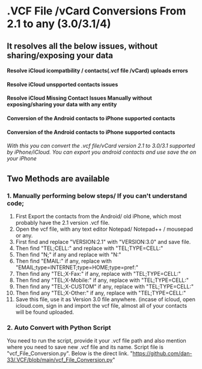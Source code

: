# .VCF File /vCard Conversions From 2.1 to any (3.0/3.1/4)
## It resolves all the below issues, without sharing/exposing your data
#### Resolve iCloud icompatbility / contacts(.vcf file /vCard) uploads errors
#### Resolve iCloud unspported contacts issues
#### Resolve iCloud Missing Contact Issues Manually without exposing/sharing your data with any entity
#### Conversion of the Android contacts to iPhone supported contacts
#### Conversion of the Android contacts to iPhone supported contacts

###### With this you can convert the .vcf file/vCard version 2.1 to 3.0/3.1 supported by iPhone/iCloud. You can export you android contacts and use save the on your iPhone

## Two Methods are available
### 1. Manually performing below steps/ If you can't understand code;
1. First Export the contacts from the Android/ old iPhone, which most probably have the 2.1 version .vcf file.
2. Open the vcf file, with any text editor Notepad/ Notepad++ / mousepad or any.
3. First find and replace "VERSION:2.1" with "VERSION:3.0" and save file.
4. Then find "TEL;CELL:" and replace with "TEL;TYPE=CELL:"
5. Then find "N;" if any and replace with "N:"
6. Then find "EMAIL:" if any, replace with "EMAIL;type=INTERNET;type=HOME;type=pref:"
7. Then find any "TEL;X-Fax:" if any, replace with "TEL;TYPE=CELL:"
8. Then find any "TEL;X-Mobile:" if any, replace with "TEL;TYPE=CELL:"
9. Then find any "TEL;X-CUSTOM" if any, replace with "TEL;TYPE=CELL:"
10. Then find any "TEL;X-Other:" if any, replace with "TEL;TYPE=CELL:"
11. Save this file, use it as Version 3.0 file anywhere. (incase of icloud, open icloud.com, sign in and import the vcf file, almost all of your contacts will be found uploaded.

### 2. Auto Convert with Python Script
You need to run the script, provide it your .vcf file path and also mention where you need to save new .vcf file and its name.
Script file is "vcf_File_Conversion.py".
Below is the direct link.
"https://github.com/dan-33/.VCF/blob/main/vcf_File_Conversion.py"
